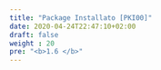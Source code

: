 ```yaml
---
title: "Package Installato [PKI00]"
date: 2020-04-24T22:47:10+02:00
draft: false
weight : 20
pre: "<b>1.6 </b>"
---
```



